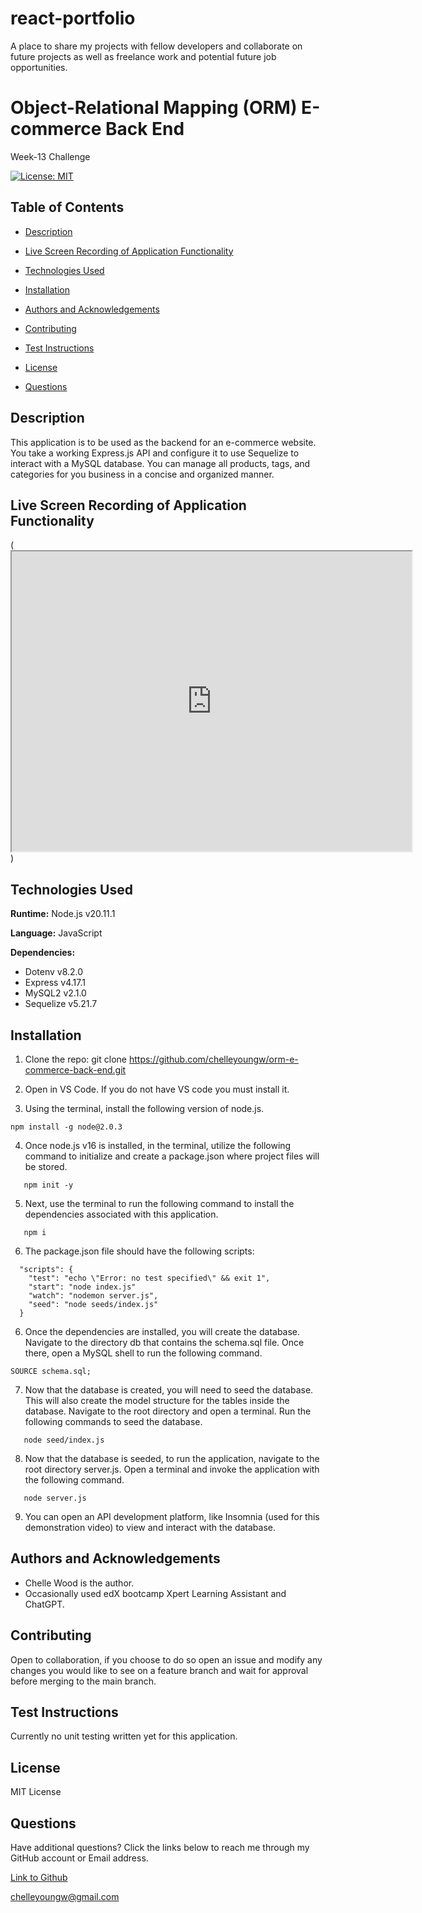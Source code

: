 # react-portfolio
A place to share my projects with fellow developers and collaborate on future projects as well as freelance work and potential future job opportunities.

# Object-Relational Mapping (ORM) E-commerce Back End
Week-13 Challenge

[![License: MIT](https://img.shields.io/badge/License-MIT-blue.svg)](https://opensource.org/licenses/MIT)

## Table of Contents

 * [Description](#description)

 * [Live Screen Recording of Application Functionality](#live-screen-recording-of-application-functionality)

 * [Technologies Used](#technologies-used)

 * [Installation](#installation)

 * [Authors and Acknowledgements](#authors-and-acknowledgements)

 * [Contributing](#contributing)

 * [Test Instructions](#test-instructions)

 * [License](#license)

 * [Questions](#questions)

## Description

This application is to be used as the backend for an e-commerce website. You take a working Express.js API and configure it to use Sequelize to interact with a MySQL database. You can manage all products, tags, and categories for you business in a concise and organized manner. 

## Live Screen Recording of Application Functionality

(<iframe src="https://drive.google.com/file/d/1gTwoiQUMLh4eKgdcF_lkrZJUPoxRVds5/preview" width="640" height="480"></iframe>)


## Technologies Used

**Runtime:** Node.js v20.11.1

**Language:** JavaScript

**Dependencies:**

- Dotenv v8.2.0
- Express v4.17.1
- MySQL2 v2.1.0
- Sequelize v5.21.7

## Installation

1. Clone the repo:
   git clone https://github.com/chelleyoungw/orm-e-commerce-back-end.git

2. Open in VS Code. If you do not have VS code you must install it.

3. Using the terminal, install the following version of node.js.
```
npm install -g node@2.0.3
```
4. Once node.js v16 is installed, in the terminal, utilize the following command to initialize and create a package.json where project files will be stored.
```
   npm init -y 
```

5. Next, use the terminal to run the following command to install the dependencies associated with this application.
```
   npm i
```
6. The package.json file should have the following scripts:
```
  "scripts": {
    "test": "echo \"Error: no test specified\" && exit 1",
    "start": "node index.js"
    "watch": "nodemon server.js",
    "seed": "node seeds/index.js"
  }
```
6. Once the dependencies are installed, you will create the database. Navigate to the directory db that contains the schema.sql file. Once there, open a MySQL shell to run the following command.
```
SOURCE schema.sql;
```
7. Now that the database is created, you will need to seed the database. This will also create the model structure for the tables inside the database. Navigate to the root directory and open a terminal. Run the following commands to seed the database.
```
   node seed/index.js
```
8. Now that the database is seeded, to run the application, navigate to the root directory server.js. Open a terminal and invoke the application with the following command.
```
   node server.js
```
9. You can open an API development platform, like Insomnia (used for this demonstration video) to view and interact with the database.

## Authors and Acknowledgements

- Chelle Wood is the author.
- Occasionally used edX bootcamp Xpert Learning Assistant and ChatGPT. 

## Contributing

Open to collaboration, if you choose to do so open an issue and modify any changes you would like to see on a feature branch and wait for approval before merging to the main branch.

## Test Instructions

Currently no unit testing written yet for this application.

## License

MIT License

## Questions

Have additional questions? Click the links below to reach me through my GitHub account or Email address.

[Link to Github](https://github.com/chelleyoungw)

<a href="mailto:chelleyoungw@gmail.com">chelleyoungw@gmail.com</a>